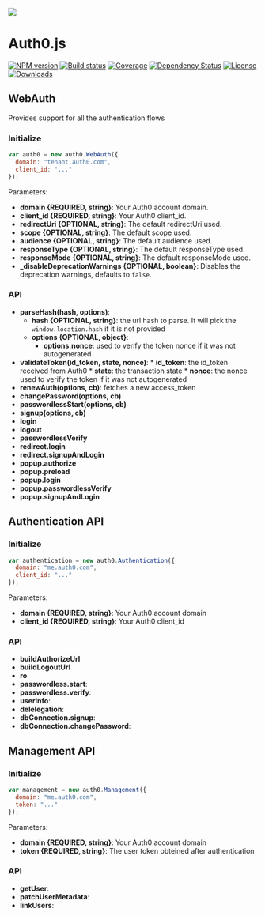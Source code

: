 ![](https://cdn.auth0.com/resources/oss-source-large-2x.png)

# Auth0.js
[![NPM version][npm-image]][npm-url]
[![Build status][travis-image]][travis-url]
[![Coverage](codecov-image)](codecov-image)
[![Dependency Status][david-image]][david-url]
[![License][license-image]][license-url]
[![Downloads][downloads-image]][downloads-url]

## WebAuth

Provides support for all the authentication flows

### Initialize

```js
var auth0 = new auth0.WebAuth({
  domain: "tenant.auth0.com",
  client_id: "..."
});
```

Parameters:
- **domain {REQUIRED, string}**: Your Auth0 account domain.
- **client_id {REQUIRED, string}**: Your Auth0 client_id.
- **redirectUri {OPTIONAL, string}**: The default redirectUri used.
- **scope {OPTIONAL, string}**: The default scope used.
- **audience {OPTIONAL, string}**: The default audience used.
- **responseType {OPTIONAL, string}**: The default responseType used.
- **responseMode {OPTIONAL, string}**: The default responseMode used.
- **_disableDeprecationWarnings {OPTIONAL, boolean}**: Disables the deprecation warnings, defaults to `false`.

### API

- **parseHash(hash, options)**:
    + **hash {OPTIONAL, string}**: the url hash to parse. It will pick the `window.location.hash` if it is not provided
    + **options {OPTIONAL, object}**:
        * **options.nonce**: used to verify the token nonce if it was not autogenerated
- **validateToken(id_token, state, nonce)**:
        * **id_token**: the id_token received from Auth0
        * **state**: the transaction state
        * **nonce**: the nonce used to verify the token if it was not autogenerated
- **renewAuth(options, cb)**: fetches a new access_token
- **changePassword(options, cb)**
- **passwordlessStart(options, cb)**
- **signup(options, cb)**
- **login**
- **logout**
- **passwordlessVerify**
- **redirect.login**
- **redirect.signupAndLogin**
- **popup.authorize**
- **popup.preload**
- **popup.login**
- **popup.passwordlessVerify**
- **popup.signupAndLogin**

## Authentication API

### Initialize

```js
var authentication = new auth0.Authentication({
  domain: "me.auth0.com",
  client_id: "..."
});
```

Parameters:
- **domain {REQUIRED, string}**: Your Auth0 account domain
- **client_id {REQUIRED, string}**: Your Auth0 client_id

### API

- **buildAuthorizeUrl**
- **buildLogoutUrl**
- **ro**
- **passwordless.start**: 
- **passwordless.verify**: 
- **userInfo**: 
- **delelegation**: 
- **dbConnection.signup**: 
- **dbConnection.changePassword**: 

## Management API

### Initialize

```js
var management = new auth0.Management({
  domain: "me.auth0.com",
  token: "..."
});
```

Parameters:
- **domain {REQUIRED, string}**: Your Auth0 account domain
- **token {REQUIRED, string}**: The user token obteined after authentication

### API

- **getUser**:
- **patchUserMetadata**:
- **linkUsers**:


<!-- Vaaaaarrrrsss -->

[npm-image]: https://img.shields.io/npm/v/auth0-js.svg?style=flat-square
[npm-url]: https://npmjs.org/package/auth0-js
[travis-image]: https://travis-ci.org/auth0/auth0.js.svg?branch=master
[travis-url]: https://travis-ci.org/auth0/auth0.js
[coveralls-image]: https://img.shields.io/coveralls/auth0/auth0.js.svg?style=flat-square
[codecov-image]: http://codecov.io/github/auth0/auth0.js/coverage.svg?branch=v8
[coveralls-url]: https://coveralls.io/r/auth0/auth0.js?branch=master
[david-image]: http://img.shields.io/david/auth0/auth0.js.svg?style=flat-square
[david-url]: https://david-dm.org/auth0/auth0.js
[license-image]: http://img.shields.io/npm/l/auth0-js.svg?style=flat-square
[license-url]: #license
[downloads-image]: http://img.shields.io/npm/dm/auth0-js.svg?style=flat-square
[downloads-url]: https://npmjs.org/package/auth0-js